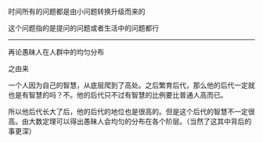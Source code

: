 时间所有的问题都是由小问题转换升级而来的

这个问题指的是提问的问题或者生活中的问题都行
___
再论愚昧人在人群中的均匀分布

之由来

一个人因为自己的智慧，从底层爬到了高处。之后繁育后代，那么他的后代一定就也是有智慧的吗？不。他的后代只不过有智慧的比例要比普通人高而已。

所以他后代长大了后，他的后代的地位也是很高的。但是这个后代的智慧不一定很高。由大数定理可以得出愚昧人会均匀的分布在各个阶层。（当然了这其中背后的事更深）